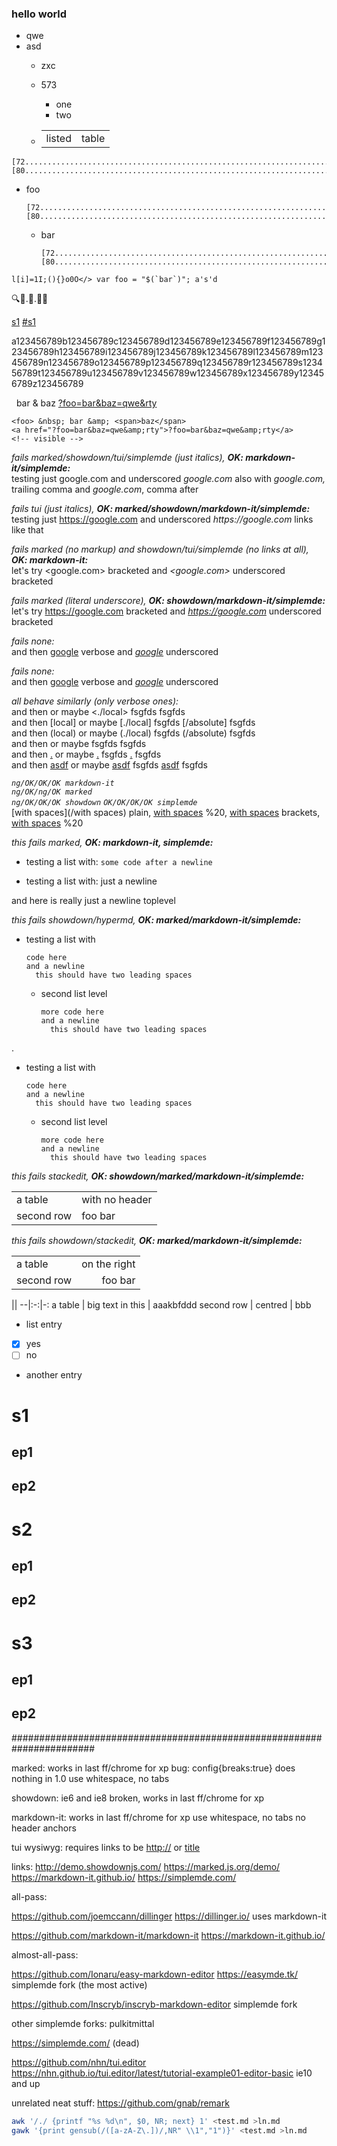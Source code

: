 ### hello world

* qwe
* asd
  * zxc
  * 573
    * one
    * two
    
  * |||
    |--|--|
    |listed|table|

```
[72....................................................................]
[80............................................................................]
```

* foo
  ```
  [72....................................................................]
  [80............................................................................]
  ```

  * bar
    ```
    [72....................................................................]
    [80............................................................................]
    ```

```
l[i]=1I;(){}o0O</> var foo = "$(`bar`)"; a's'd
```

🔍🌽.📕.🍙🔎

[](#s1)
[s1](#s1)
[#s1](#s1)

a123456789b123456789c123456789d123456789e123456789f123456789g123456789h123456789i123456789j123456789k123456789l123456789m123456789n123456789o123456789p123456789q123456789r123456789s123456789t123456789u123456789v123456789w123456789x123456789y123456789z123456789

<foo> &nbsp; bar &amp; <span>baz</span>
<a href="?foo=bar&baz=qwe&amp;rty">?foo=bar&baz=qwe&amp;rty</a>
<!-- hidden -->
```
<foo> &nbsp; bar &amp; <span>baz</span>
<a href="?foo=bar&baz=qwe&amp;rty">?foo=bar&baz=qwe&amp;rty</a>
<!-- visible -->
```

*fails marked/showdown/tui/simplemde (just italics), **OK: markdown-it/simplemde:***  
testing just google.com and underscored _google.com_ also with _google.com,_ trailing comma and _google.com_, comma after

*fails tui (just italics), **OK: marked/showdown/markdown-it/simplemde:***  
testing just https://google.com and underscored _https://google.com_ links like that

*fails marked (no markup) and showdown/tui/simplemde (no links at all), **OK: markdown-it:***  
let's try <google.com> bracketed and _<google.com>_ underscored bracketed

*fails marked (literal underscore), **OK: showdown/markdown-it/simplemde:***  
let's try <https://google.com> bracketed and _<https://google.com>_ underscored bracketed

*fails none:*  
and then [google](google.com) verbose and _[google](google.com)_ underscored  

*fails none:*  
and then [google](https://google.com/) verbose and _[google](https://google.com/)_ underscored

*all behave similarly (only verbose ones):*  
and then <local> or maybe <./local> fsgfds </absolute> fsgfds  
and then [local] or maybe [./local] fsgfds [/absolute] fsgfds  
and then (local) or maybe (./local) fsgfds (/absolute) fsgfds  
and then [](local) or maybe [](./local) fsgfds [](/absolute) fsgfds  
and then [.](local) or maybe [.](./local) fsgfds [.](/absolute) fsgfds  
and then [asdf](local) or maybe [asdf](./local) fsgfds [asdf](/absolute) fsgfds

*`ng/OK/OK/OK markdown-it`  
`ng/OK/ng/OK marked`  
`ng/OK/OK/OK showdown`
`OK/OK/OK/OK simplemde`*  
[with spaces](/with spaces) plain, [with spaces](/with%20spaces) %20, [with spaces](</with spaces>) brackets, [with spaces](/with%20spaces) %20

*this fails marked, **OK: markdown-it, simplemde:***

* testing a list with:
  `some code after a newline`

* testing a list with:
  just a newline

and here is really just
a newline toplevel

*this fails showdown/hypermd, **OK: marked/markdown-it/simplemde:***

* testing a list with

      code here
      and a newline
        this should have two leading spaces

  * second list level

        more code here
        and a newline
          this should have two leading spaces

.

* testing a list with

      code here
      and a newline
        this should have two leading spaces

    * second list level

          more code here
          and a newline
            this should have two leading spaces

*this fails stackedit, **OK: showdown/marked/markdown-it/simplemde:***

|||
|--|--|
| a table | with no header |
| second row | foo bar |

*this fails showdown/stackedit, **OK: marked/markdown-it/simplemde:***

|||
|--|--:|
| a table | on the right |
| second row | foo bar |

||
--|:-:|-:
a table | big text in this | aaakbfddd
second row | centred | bbb

* list entry
* [x] yes
* [ ] no
* another entry

# s1
## ep1
## ep2
# s2
## ep1
## ep2
# s3
## ep1
## ep2



#######################################################################



marked:
  works in last ff/chrome for xp
  bug: config{breaks:true} does nothing in 1.0
  use whitespace, no tabs

showdown:
  ie6 and ie8 broken, works in last ff/chrome for xp

markdown-it:
  works in last ff/chrome for xp
  use whitespace, no tabs
  no header anchors

tui wysiwyg:
  requires links to be <http://> or [title](location)



links:
  http://demo.showdownjs.com/
  https://marked.js.org/demo/
  https://markdown-it.github.io/
  https://simplemde.com/



all-pass:

https://github.com/joemccann/dillinger
  https://dillinger.io/
  uses markdown-it

https://github.com/markdown-it/markdown-it
  https://markdown-it.github.io/



almost-all-pass:

https://github.com/Ionaru/easy-markdown-editor
  https://easymde.tk/
  simplemde fork (the most active)

https://github.com/Inscryb/inscryb-markdown-editor
  simplemde fork

other simplemde forks:
  pulkitmittal

https://simplemde.com/
  (dead)

https://github.com/nhn/tui.editor
  https://nhn.github.io/tui.editor/latest/tutorial-example01-editor-basic
  ie10 and up



unrelated neat stuff:
  https://github.com/gnab/remark



```sh
awk '/./ {printf "%s %d\n", $0, NR; next} 1' <test.md >ln.md
gawk '{print gensub(/([a-zA-Z\.])/,NR" \\1","1")}' <test.md >ln.md
```
